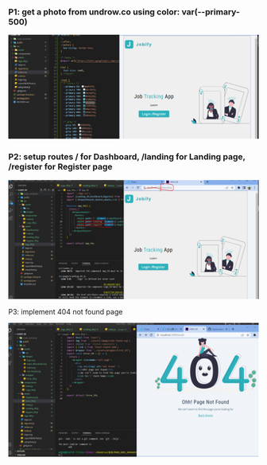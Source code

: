 ### P1: get a photo from undrow.co using color: var(--primary-500)

![](1.png)

### P2: setup routes / for Dashboard, /landing for Landing page, /register for Register page

![](2.png)

P3: implement 404 not found page

![](3.png)
